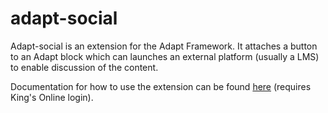 adapt-social
===============

Adapt-social is an extension for the Adapt Framework. It attaches a button to an Adapt block which can launches an external platform (usually a LMS) to enable discussion of the content.

Documentation for how to use the extension can be found [here](https://docs.google.com/a/kingsonline.eu/document/d/1f7pWiWsz2QtTK7m70ETs6txA_oYtMecPIzR00NeKJX4/edit?usp=sharing) (requires King's Online login).
